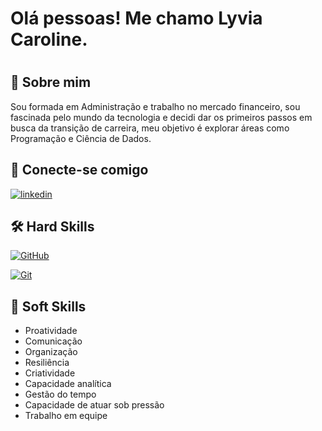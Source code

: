 # Olá pessoas! Me chamo Lyvia Caroline.
#





## 🚀 Sobre mim

Sou formada em Administração e trabalho no mercado financeiro, sou fascinada pelo mundo da tecnologia e decidi dar os primeiros passos em busca da transição de carreira, meu objetivo é explorar áreas como Programação e Ciência de Dados.


## 🔗 Conecte-se comigo

[![linkedin](https://img.shields.io/badge/linkedin-0A66C2?style=for-the-badge&logo=linkedin&logoColor=white)](https://www.linkedin.com/in/lyvia-caroline-a6b7a0178)


## 🛠 Hard Skills
[![GitHub](https://img.shields.io/badge/GitHub-0A66C2?style=for-the-badge&logo=github&logoColor=fff)](https://docs.github.com/)

[![Git](https://img.shields.io/badge/Git-0A66C2?style=for-the-badge&logo=git&logoColor=fff)](https://git-scm.com/doc) 

## 🧠 Soft Skills
* Proatividade
* Comunicação
* Organização 
* Resiliência
* Criatividade
* Capacidade analítica
* Gestão do tempo
* Capacidade de atuar sob pressão
* Trabalho em equipe
